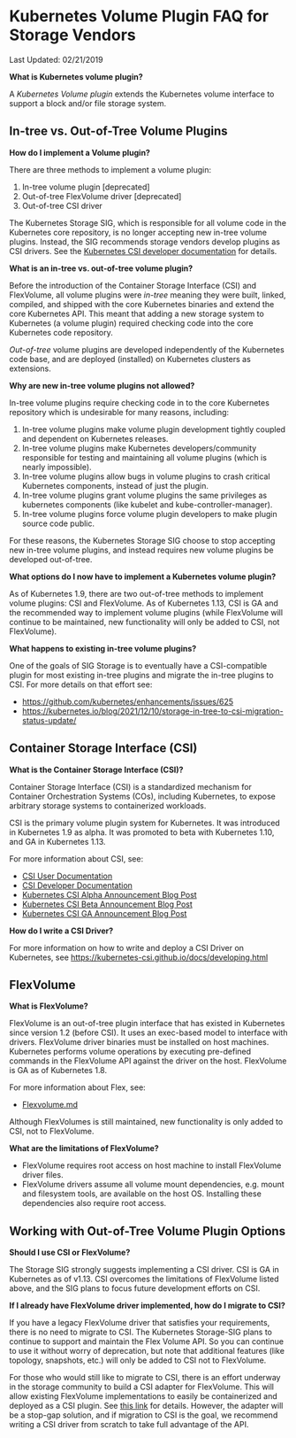
# Kubernetes Volume Plugin FAQ for Storage Vendors

Last Updated: 02/21/2019

**What is Kubernetes volume plugin?**

A *Kubernetes Volume plugin* extends the Kubernetes volume interface to support a block and/or file storage system.

## In-tree vs. Out-of-Tree Volume Plugins

**How do I implement a Volume plugin?**

There are three methods to implement a volume plugin:
1. In-tree volume plugin [deprecated]
2. Out-of-tree FlexVolume driver [deprecated]
3. Out-of-tree CSI driver

The Kubernetes Storage SIG, which is responsible for all volume code in the Kubernetes core repository, is no longer accepting new in-tree volume plugins.
Instead, the SIG recommends storage vendors develop plugins as CSI drivers. See the [Kubernetes CSI developer documentation](https://kubernetes-csi.github.io/docs/) for details.

**What is an in-tree vs. out-of-tree volume plugin?**

Before the introduction of the Container Storage Interface (CSI) and FlexVolume, all volume plugins were *in-tree* meaning they were built, linked, compiled, and shipped with the core Kubernetes binaries and extend the core Kubernetes API. This meant that adding a new storage system to Kubernetes (a volume plugin) required checking code into the core Kubernetes code repository.

*Out-of-tree* volume plugins are developed independently of the Kubernetes code base, and are deployed (installed) on Kubernetes clusters as extensions.

**Why are new in-tree volume plugins not allowed?**

In-tree volume plugins require checking code in to the core Kubernetes repository which is undesirable for many reasons, including:
1. In-tree volume plugins make volume plugin development tightly coupled and dependent on Kubernetes releases.
2. In-tree volume plugins make Kubernetes developers/community responsible for testing and maintaining all volume plugins (which is nearly impossible).
3. In-tree volume plugins allow bugs in volume plugins to crash critical Kubernetes components, instead of just the plugin.
4. In-tree volume plugins grant volume plugins the same privileges as kubernetes components (like kubelet and kube-controller-manager).
5. In-tree volume plugins force volume plugin developers to make plugin source code public.

For these reasons, the Kubernetes Storage SIG choose to stop accepting new in-tree volume plugins, and instead requires new volume plugins be developed out-of-tree.

**What options do I now have to implement a Kubernetes volume plugin?**

As of Kubernetes 1.9, there are two out-of-tree methods to implement volume plugins: CSI and FlexVolume.
As of Kubernetes 1.13, CSI is GA and the recommended way to implement volume plugins (while FlexVolume will continue to be maintained, new functionality will only be added to CSI, not FlexVolume).

**What happens to existing in-tree volume plugins?**

One of the goals of SIG Storage is to eventually have a CSI-compatible plugin for most existing in-tree plugins and migrate the in-tree plugins to CSI.
For more details on that effort see:

*   https://github.com/kubernetes/enhancements/issues/625
*   https://kubernetes.io/blog/2021/12/10/storage-in-tree-to-csi-migration-status-update/

## Container Storage Interface (CSI)

**What is the Container Storage Interface (CSI)?**

Container Storage Interface (CSI) is a standardized mechanism for Container Orchestration Systems (COs), including Kubernetes, to expose arbitrary storage systems to containerized workloads.

CSI is the primary volume plugin system for Kubernetes. It was introduced in Kubernetes 1.9 as alpha. It was promoted to beta with Kubernetes 1.10, and GA in Kubernetes 1.13.

For more information about CSI, see:

*   [CSI User Documentation](https://kubernetes.io/docs/concepts/storage/volumes/#csi)
*   [CSI Developer Documentation](http://kubernetes-csi.github.io/docs)
*   [Kubernetes CSI Alpha Announcement Blog Post](https://kubernetes.io/blog/2018/01/introducing-container-storage-interface/)
*   [Kubernetes CSI Beta Announcement Blog Post](https://kubernetes.io/blog/2018/04/10/container-storage-interface-beta/)
*   [Kubernetes CSI GA Announcement Blog Post](https://kubernetes.io/blog/2019/01/15/container-storage-interface-ga/)

**How do I write a CSI Driver?**

For more information on how to write and deploy a CSI Driver on Kubernetes, see https://kubernetes-csi.github.io/docs/developing.html

## FlexVolume

**What is FlexVolume?**

FlexVolume is an out-of-tree plugin interface that has existed in Kubernetes since version 1.2 (before CSI). It uses an exec-based model to interface with drivers. FlexVolume driver binaries must be installed on host machines. Kubernetes performs volume operations by executing pre-defined commands in the FlexVolume API against the driver on the host. FlexVolume is GA as of Kubernetes 1.8.

For more information about Flex, see:
*   [Flexvolume.md]

Although FlexVolumes is still maintained, new functionality is only added to CSI, not to FlexVolume.

**What are the limitations of FlexVolume?**

*   FlexVolume requires root access on host machine to install FlexVolume driver files.
*   FlexVolume drivers assume all volume mount dependencies, e.g. mount and filesystem tools, are available on the host OS. Installing these dependencies also require root access.

## Working with Out-of-Tree Volume Plugin Options

**Should I use CSI or FlexVolume?**

The Storage SIG strongly suggests implementing a CSI driver. CSI is GA in Kubernetes as of v1.13. CSI overcomes the limitations of FlexVolume listed above, and the SIG plans to focus future development efforts on CSI.


**If I already have FlexVolume driver implemented, how do I migrate to CSI?**

If you have a legacy FlexVolume driver that satisfies your requirements, there is no need to migrate to CSI. The Kubernetes Storage-SIG plans to continue to support and maintain the Flex Volume API. So you can continue to use it without worry of deprecation, but note that additional features (like topology, snapshots, etc.) will only be added to CSI not to FlexVolume.

For those who would still like to migrate to CSI, there is an effort underway in the storage community to build a CSI adapter for FlexVolume. This will allow existing FlexVolume implementations to easily be containerized and deployed as a CSI plugin. See [this link](https://github.com/kubernetes-csi/drivers/tree/master/pkg/flexadapter) for details. However, the adapter will be a stop-gap solution, and if migration to CSI is the goal, we recommend writing a CSI driver from scratch to take full advantage of the API.

[Flexvolume.md]: /contributors/devel/sig-storage/flexvolume.md
